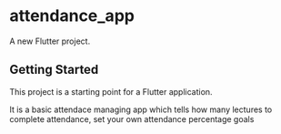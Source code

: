 # attendance_app

A new Flutter project.

## Getting Started

This project is a starting point for a Flutter application.

It is a basic attendace managing app which tells how many lectures to complete attendance, set your own attendance percentage goals

